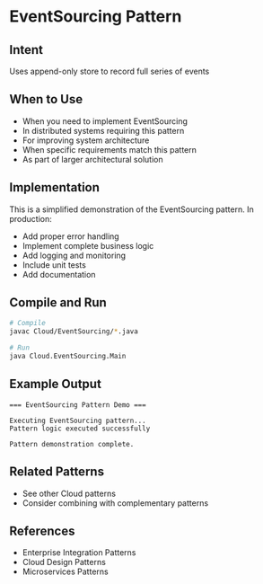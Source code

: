 # EventSourcing Pattern

## Intent
Uses append-only store to record full series of events

## When to Use
- When you need to implement EventSourcing
- In distributed systems requiring this pattern
- For improving system architecture
- When specific requirements match this pattern
- As part of larger architectural solution

## Implementation
This is a simplified demonstration of the EventSourcing pattern. In production:
- Add proper error handling
- Implement complete business logic
- Add logging and monitoring
- Include unit tests
- Add documentation

## Compile and Run
```bash
# Compile
javac Cloud/EventSourcing/*.java

# Run
java Cloud.EventSourcing.Main
```

## Example Output
```
=== EventSourcing Pattern Demo ===

Executing EventSourcing pattern...
Pattern logic executed successfully

Pattern demonstration complete.
```

## Related Patterns
- See other Cloud patterns
- Consider combining with complementary patterns

## References
- Enterprise Integration Patterns
- Cloud Design Patterns
- Microservices Patterns
